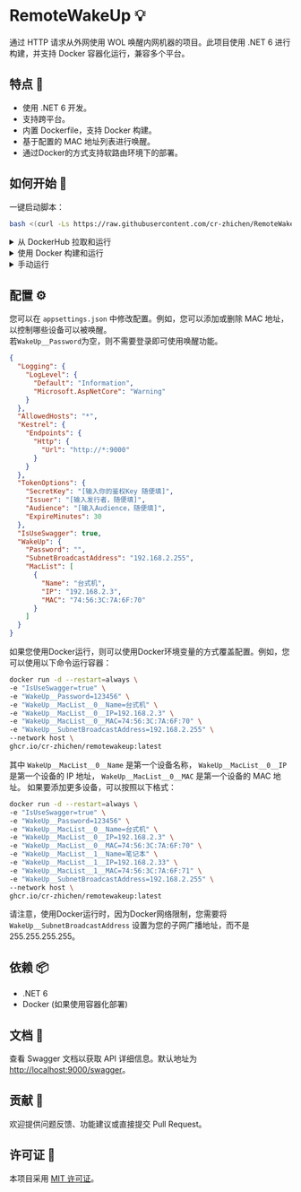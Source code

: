 # RemoteWakeUp 💡

通过 HTTP 请求从外网使用 WOL 唤醒内网机器的项目。此项目使用 .NET 6 进行构建，并支持 Docker 容器化运行，兼容多个平台。

## 特点 🌟

- 使用 .NET 6 开发。
- 支持跨平台。
- 内置 Dockerfile，支持 Docker 构建。
- 基于配置的 MAC 地址列表进行唤醒。
- 通过Docker的方式支持软路由环境下的部署。

## 如何开始 🚀

一键启动脚本：

```bash
bash <(curl -Ls https://raw.githubusercontent.com/cr-zhichen/RemoteWakeUp/main/remote_wakeup.bash)
```

<details>
  <summary>从 DockerHub 拉取和运行</summary>

1. 从 DockerHub 拉取最新的镜像：

```bash
docker pull ghcr.io/cr-zhichen/remotewakeup:latest
```

2. 运行容器：

```bash
docker run -d --restart=always \
-e "IsUseSwagger"=true \
-e "WakeUp__MacList__0__Name=台式机" \
-e "WakeUp__MacList__0__IP=192.168.2.3" \
-e "WakeUp__MacList__0__MAC=74:56:3C:7A:6F:70" \
-e "WakeUp__SubnetBroadcastAddress=192.168.2.255" \
--network host \
ghcr.io/cr-zhichen/remotewakeup:latest
```

</details>

<details>
  <summary>使用 Docker 构建和运行</summary>

1. 构建 Docker 镜像：

```bash
docker build -t remotewakeup .
```

2. 运行容器：

```bash
docker run -d --restart=always \
-e "IsUseSwagger"=true \
-e "WakeUp__MacList__0__Name=台式机" \
-e "WakeUp__MacList__0__IP=192.168.2.3" \
-e "WakeUp__MacList__0__MAC=74:56:3C:7A:6F:70" \
-e "WakeUp__SubnetBroadcastAddress=192.168.2.255" \
--network host \
ghcr.io/cr-zhichen/remotewakeup:latest
```

</details>

<details>
  <summary>手动运行</summary>

确保已安装.NET 6 SDK。

1. 在项目根目录中还原 NuGet 包：

```bash
dotnet restore
```

2. 构建和运行应用：

```bash
dotnet run --project RemoteWakeUp/RemoteWakeUp.csproj
```

应用现在应该在 [http://localhost:9000](http://localhost:9000) 运行。


</details>

## 配置 ⚙️

您可以在 `appsettings.json` 中修改配置。例如，您可以添加或删除 MAC 地址，以控制哪些设备可以被唤醒。  
若`WakeUp__Password`为空，则不需要登录即可使用唤醒功能。

```json
{
  "Logging": {
    "LogLevel": {
      "Default": "Information",
      "Microsoft.AspNetCore": "Warning"
    }
  },
  "AllowedHosts": "*",
  "Kestrel": {
    "Endpoints": {
      "Http": {
        "Url": "http://*:9000"
      }
    }
  },
  "TokenOptions": {
    "SecretKey": "[输入你的鉴权Key 随便填]",
    "Issuer": "[输入发行者，随便填]",
    "Audience": "[输入Audience，随便填]",
    "ExpireMinutes": 30
  },
  "IsUseSwagger": true,
  "WakeUp": {
    "Password": "",
    "SubnetBroadcastAddress": "192.168.2.255",
    "MacList": [
      {
        "Name": "台式机",
        "IP": "192.168.2.3",
        "MAC": "74:56:3C:7A:6F:70"
      }
    ]
  }
}
```

如果您使用Docker运行，则可以使用Docker环境变量的方式覆盖配置。例如，您可以使用以下命令运行容器：

```bash
docker run -d --restart=always \
-e "IsUseSwagger=true" \
-e "WakeUp__Password=123456" \
-e "WakeUp__MacList__0__Name=台式机" \
-e "WakeUp__MacList__0__IP=192.168.2.3" \
-e "WakeUp__MacList__0__MAC=74:56:3C:7A:6F:70" \
-e "WakeUp__SubnetBroadcastAddress=192.168.2.255" \
--network host \
ghcr.io/cr-zhichen/remotewakeup:latest
```

其中 `WakeUp__MacList__0__Name` 是第一个设备名称，
`WakeUp__MacList__0__IP` 是第一个设备的 IP 地址，
`WakeUp__MacList__0__MAC` 是第一个设备的 MAC 地址。
如果要添加更多设备，可以按照以下格式：

```bash
docker run -d --restart=always \
-e "IsUseSwagger=true" \
-e "WakeUp__Password=123456" \
-e "WakeUp__MacList__0__Name=台式机" \
-e "WakeUp__MacList__0__IP=192.168.2.3" \
-e "WakeUp__MacList__0__MAC=74:56:3C:7A:6F:70" \
-e "WakeUp__MacList__1__Name=笔记本" \
-e "WakeUp__MacList__1__IP=192.168.2.33" \
-e "WakeUp__MacList__1__MAC=74:56:3C:7A:6F:71" \
-e "WakeUp__SubnetBroadcastAddress=192.168.2.255" \
--network host \
ghcr.io/cr-zhichen/remotewakeup:latest
```

请注意，使用Docker运行时，因为Docker网络限制，您需要将 `WakeUp__SubnetBroadcastAddress` 设置为您的子网广播地址，而不是255.255.255.255。

## 依赖 📦

- .NET 6
- Docker (如果使用容器化部署)

## 文档 📖

查看 Swagger 文档以获取 API 详细信息。默认地址为 [http://localhost:9000/swagger](http://localhost:9000/swagger)。

## 贡献 💪

欢迎提供问题反馈、功能建议或直接提交 Pull Request。

## 许可证 📜

本项目采用 [MIT 许可证](LICENSE)。
